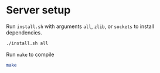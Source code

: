 # Server setup
Run `install.sh` with arguments `all`, `zlib`, or `sockets` to install dependencies.
```bash
./install.sh all
```

Run `make` to compile
```bash
make
```
